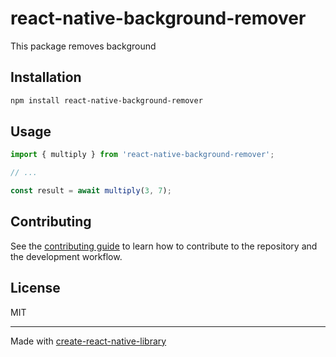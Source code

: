 # react-native-background-remover

This package removes background

## Installation

```sh
npm install react-native-background-remover
```

## Usage

```js
import { multiply } from 'react-native-background-remover';

// ...

const result = await multiply(3, 7);
```

## Contributing

See the [contributing guide](CONTRIBUTING.md) to learn how to contribute to the repository and the development workflow.

## License

MIT

---

Made with [create-react-native-library](https://github.com/callstack/react-native-builder-bob)

